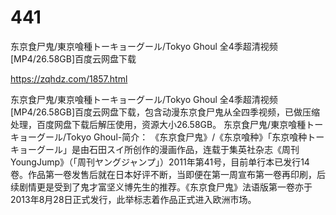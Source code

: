 # 441
东京食尸鬼/東京喰種トーキョーグール/Tokyo Ghoul 全4季超清视频[MP4/26.58GB]百度云网盘下载

https://zqhdz.com/1857.html

东京食尸鬼/東京喰種トーキョーグール/Tokyo Ghoul 全4季超清视频[MP4/26.58GB]百度云网盘下载，包含动漫东京食尸鬼从全四季视频，已做压缩处理，百度网盘下载后解压使用，资源大小26.58GB。
东京食尸鬼/東京喰種トーキョーグール/Tokyo Ghoul-简介：
《东京食尸鬼》/《东京喰种》「东京喰种トーキョーグール」是由石田スイ所创作的漫画作品，连载于集英社杂志《周刊YoungJump》（「周刊ヤングジャンプ」）2011年第41号，目前单行本已发行14卷。作品第一卷发售后就在日本好评不断，当即便在第一周宣布第一卷再印刷，后续剧情更是受到了鬼才富坚义博先生的推荐。《东京食尸鬼》法语版第一卷亦于2013年8月28日正式发行，此举标志着作品正式进入欧洲市场。
